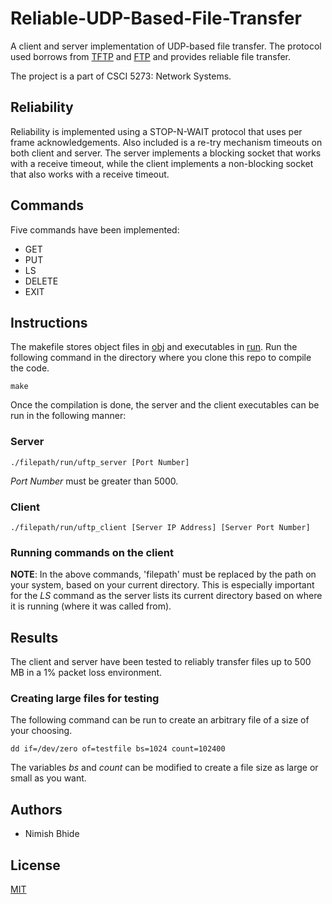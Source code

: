 # Reliable-UDP-Based-File-Transfer

A client and server implementation of UDP-based file transfer. The protocol used borrows from [TFTP](https://en.wikipedia.org/wiki/Trivial_File_Transfer_Protocol) and [FTP](https://en.wikipedia.org/wiki/File_Transfer_Protocol) and provides reliable file transfer.

The project is a part of CSCI 5273: Network Systems.

## Reliability
Reliability is implemented using a STOP-N-WAIT protocol that uses per frame acknowledgements. Also included is a re-try mechanism timeouts on both client and server. The server implements a blocking socket that works with a receive timeout, while the client implements a non-blocking socket that also works with a receive timeout.

## Commands
Five commands have been implemented: 
* GET 
* PUT
* LS
* DELETE
* EXIT

## Instructions
The makefile stores object files in [obj]() and executables in [run](). Run the following command in the directory where you clone this repo to compile the code.
```
make
```

Once the compilation is done, the server and the client executables can be run in the following manner:

### Server
```
./filepath/run/uftp_server [Port Number] 
```
*Port Number* must be greater than 5000.

### Client
```
./filepath/run/uftp_client [Server IP Address] [Server Port Number]
```

### Running commands on the client

**NOTE**: In the above commands, 'filepath' must be replaced by the path on your system, based on your current directory. This is especially important for the *LS* command as the server lists its current directory based on where it is running (where it was called from).

## Results
The client and server have been tested to reliably transfer files up to 500 MB in a 1% packet loss environment.

### Creating large files for testing
The following command can be run to create an arbitrary file of a size of your choosing.
```
dd if=/dev/zero of=testfile bs=1024 count=102400
```
The variables *bs* and *count* can be modified to create a file size as large or small as you want.

## Authors
* Nimish Bhide

## License
[MIT](https://choosealicense.com/licenses/mit/)